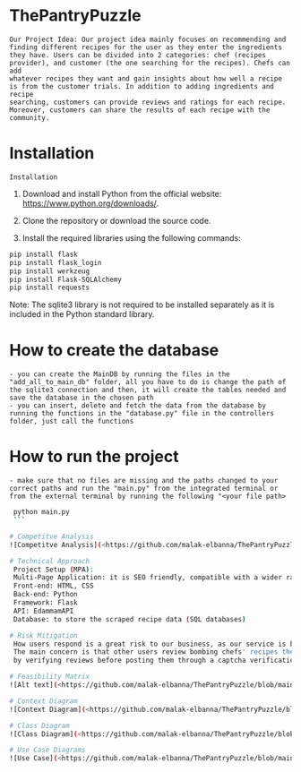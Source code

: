# ThePantryPuzzle
    Our Project Idea: Our project idea mainly focuses on recommending and finding different recipes for the user as they enter the ingredients
    they have. Users can be divided into 2 categories: chef (recipes provider), and customer (the one searching for the recipes). Chefs can add
    whatever recipes they want and gain insights about how well a recipe is from the customer trials. In addition to adding ingredients and recipe
    searching, customers can provide reviews and ratings for each recipe. Moreover, customers can share the results of each recipe with the
    community.

# Installation
    Installation
1) Download and install Python from the official website: https://www.python.org/downloads/.

2) Clone the repository or download the source code.

3) Install the required libraries using the following commands:

```bash
pip install flask
pip install flask_login
pip install werkzeug
pip install Flask-SQLAlchemy
pip install requests
```
Note: The sqlite3 library is not required to be installed separately as it is included in the Python standard library.

# How to create the database
    - you can create the MainDB by running the files in the "add_all_to_main_db" folder, all you have to do is change the path of the sqlite3 connection and then, it will create the tables needed and save the database in the chosen path 
    - you can insert, delete and fetch the data from the database by running the functions in the "database.py" file in the controllers folder, just call the functions 

# How to run the project
    - make sure that no files are missing and the paths changed to your correct paths and run the "main.py" from the integrated terminal or from the external terminal by running the following "<your file path> 
   ```bash
    python main.py
    ```

# Competitve Analysis
![Competitve Analysis](<https://github.com/malak-elbanna/ThePantryPuzzle/blob/main/System%20Designs/Competitive%20Analysis.png>)

# Technical Approach
    Project Setup (MPA):
    Multi-Page Application: it is SEO friendly, compatible with a wider range of web browsers, a more straightforward development process.
    Front-end: HTML, CSS
    Back-end: Python
    Framework: Flask
    API: EdammamAPI
    Database: to store the scraped recipe data (SQL databases)

# Risk Mitigation 
    How users respond is a great risk to our business, as our service is built upon users interacting and rating each other’s recipes. 
    The main concern is that other users review bombing chefs' recipes they don't like, which could be avoided 
    by verifying reviews before posting them through a captcha verification system.

# Feasibility Matrix
![Alt text](<https://github.com/malak-elbanna/ThePantryPuzzle/blob/main/System%20Designs/Feasibility%20Matrix.png>)

# Context Diagram
![Context Diagram](<https://github.com/malak-elbanna/ThePantryPuzzle/blob/main/System%20Designs/Context%20Diagram.png>)

# Class Diagram
![Class Diagram](<https://github.com/malak-elbanna/ThePantryPuzzle/blob/main/System%20Designs/Class%20Diagram.png>)

# Use Case Diagrams
![Use Case](<https://github.com/malak-elbanna/ThePantryPuzzle/blob/main/System%20Designs/Use%20Case.png>)
